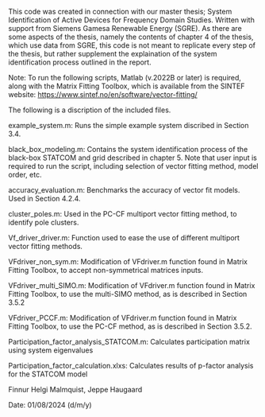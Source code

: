 This code was created in connection with our master thesis; System Identification of Active Devices for Frequency Domain Studies.
Written with support from Siemens Gamesa Renewable Energy (SGRE).
As there are some aspects of the thesis, namely the contents of chapter 4 of the thesis, which use data from SGRE,
this code is not meant to replicate every step of the thesis, but rather supplement the explaination of the system identification
process outlined in the report.

Note: 	To run the following scripts, Matlab (v.2022B or later) is required, along with the Matrix Fitting Toolbox,
	which is available from the SINTEF website: https://www.sintef.no/en/software/vector-fitting/

The following is a discription of the included files.

example_system.m: 		Runs the simple example system discribed in Section 3.4.

black_box_modeling.m: 		Contains the system identification process of the black-box STATCOM and grid 
					described in chapter 5. Note that user input is required to run the script, including 
					selection of vector fitting method, model order, etc.

accuracy_evaluation.m:		Benchmarks the accuracy of vector fit models. Used in Section 4.2.4.

cluster_poles.m:		Used in the PC-CF multiport vector fitting method, to identify pole clusters.

Vf_driver_driver.m:		Function used to ease the use of different multiport vector fitting methods.

VFdriver_non_sym.m:		Modification of VFdriver.m function found in Matrix Fitting Toolbox, to accept
					non-symmetrical matrices inputs.

VFdriver_multi_SIMO.m: 		Modification of VFdriver.m function found in Matrix Fitting Toolbox, to use the
					multi-SIMO method, as is described in Section 3.5.2

VFdriver_PCCF.m:		Modification of VFdriver.m function found in Matrix Fitting Toolbox, to use the PC-CF
					method, as is described in Section 3.5.2.

Participation_factor_analysis_STATCOM.m:	Calculates participation matrix using system eigenvalues

Participation_factor_calculation.xlxs:		Calculates results of p-factor analysis for the STATCOM model


Finnur Helgi Malmquist, Jeppe Haugaard

Date: 01/08/2024 (d/m/y)

